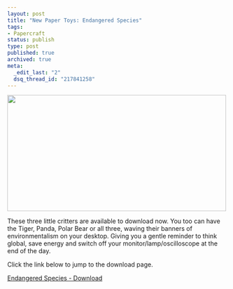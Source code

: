 ```yaml
---
layout: post
title: "New Paper Toys: Endangered Species"
tags:
- Papercraft
status: publish
type: post
published: true
archived: true
meta:
  _edit_last: "2"
  dsq_thread_id: "217841258"
---
```

<p class="alignc"><a href="http://www.craig-russell.co.uk/papertoys/endangered-species/"><img class="aligncenter size-full wp-image-78" title="endangered-species" src="http://www.craig-russell.co.uk/wp-content/uploads/2008/09/endangered-species.jpg" alt="" width="500" height="265" /></a></p>

These three little critters are available to download now. You too can have the Tiger, Panda, Polar Bear or all three, waving their banners of environmentalism on your desktop. Giving you a gentle reminder to think global, save energy and switch off your monitor/lamp/oscilloscope at the end of the day.

Click the link below to jump to the download page.

<a href="http://www.craig-russell.co.uk/papertoy/">Endangered Species - Download</a>
